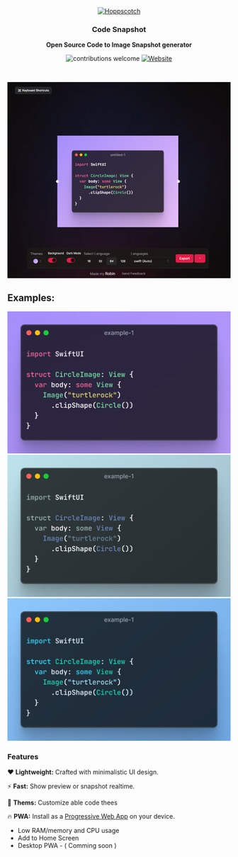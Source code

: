 <div align="center">
  <a href="https://codesnapshot.vercel.app">
    <img
      src='https://github.com/robindev2007/CodeSnapshot/blob/main/public/android-chrome-512x512.png?raw=true'
      alt="Hoppscotch"
      height="120"
    />
  </a>
  <h3>
    <b>
     Code Snapshot
    </b>
  </h3>
  <b>
    Open Source Code to Image Snapshot generator
  </b>
  <p>

![contributions welcome](https://img.shields.io/badge/contributions-welcome-brightgreen?logo=github) [![Website](https://img.shields.io/website?url=https%3A%2F%2Fhoppscotch.io&logo=hoppscotch)](https://codesnapshot.vercel.app)

  </p>
 
  <br />
  <p>
    <a href="https://codesnapshot.vercel.app">
      <picture>
        <source media="(prefers-color-scheme: dark)" srcset="./images/banner.png">
        <source media="(prefers-color-scheme: light)" srcset="./images/banner.png">
        <img alt="Hoppscotch" src="./images/banner.png">
      </picture>
    </a>
  </p>

</div>

## Examples:

  <img src='images/example-1.png' >
  <img src='images/example-2.png'>
  <img src='images/example-3.png'>

### **Features**

❤️ **Lightweight:** Crafted with minimalistic UI design.

⚡️ **Fast:** Show preview or snapshot realtime.

🌈 **Thems:** Customize able code thees

🔥 **PWA:** Install as a [Progressive Web App](https://web.dev/progressive-web-apps) on your device.

- Low RAM/memory and CPU usage
- Add to Home Screen
- Desktop PWA - ( Comming soon )
